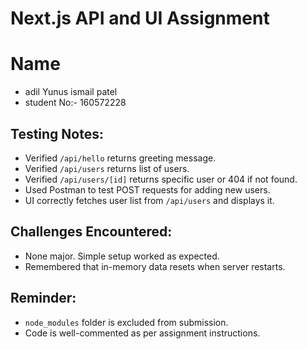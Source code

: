# Next.js API and UI Assignment

# Name
- adil Yunus ismail patel
- student No:- 160572228

## Testing Notes:

- Verified `/api/hello` returns greeting message.
- Verified `/api/users` returns list of users.
- Verified `/api/users/[id]` returns specific user or 404 if not found.
- Used Postman to test POST requests for adding new users.
- UI correctly fetches user list from `/api/users` and displays it.

## Challenges Encountered:

- None major. Simple setup worked as expected.
- Remembered that in-memory data resets when server restarts.

## Reminder:

- `node_modules` folder is excluded from submission.
- Code is well-commented as per assignment instructions.
